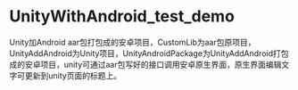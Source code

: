 # UnityWithAndroid_test_demo
Unity加Android aar包打包成的安卓项目，CustomLib为aar包原项目，UnityAddAndroid为Unity项目，UnityAndroidPackage为UnityAddAndroid打包成的安卓项目，unity可通过aar包写好的接口调用安卓原生界面，原生界面编辑文字可更新到unity页面的标题上。
